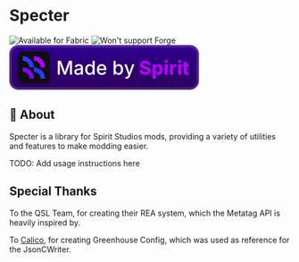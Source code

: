 # Specter

<img alt="Available for Fabric" src="https://raw.githubusercontent.com/intergrav/devins-badges/v3/assets/compact/supported/fabric_vector.svg">

<img alt="Won't support Forge" src="https://raw.githubusercontent.com/intergrav/devins-badges/v3/assets/compact/unsupported/forge_vector.svg">

<img alt="Made by Spirit Studios" src="https://raw.githubusercontent.com/SpiritGameStudios/.github/main/assets/brand/badge/compact.svg">

<h3></h3>

## 📔 About

Specter is a library for Spirit Studios mods, providing a variety of utilities and features to make modding easier.

TODO: Add usage instructions here

## Special Thanks

To the QSL Team, for creating their REA system, which the Metatag API is heavily inspired by.

To [Calico](https://github.com/MerchantCalico), for creating Greenhouse Config, which was used as reference for the
JsonCWriter.
